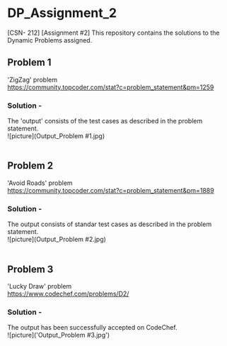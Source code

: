 # DP_Assignment_2  
[CSN- 212] [Assignment #2] This repository contains the solutions to the Dynamic Problems assigned.  
  
## Problem 1  
'ZigZag' problem  
https://community.topcoder.com/stat?c=problem_statement&pm=1259  
  
### Solution -  
The 'output' consists of the test cases as described in the problem statement.  
![picture](Output_Problem #1.jpg)  
<br />
  
## Problem 2  
'Avoid Roads' problem  
https://community.topcoder.com/stat?c=problem_statement&pm=1889  

### Solution -  
The output consists of standar test cases as described in the problem statement.  
![picture](Output_Problem #2.jpg)  
<br />  
  
## Problem 3  
'Lucky Draw' problem  
https://www.codechef.com/problems/D2/  
  
### Solution -  
The output has been successfully accepted on CodeChef.  
![picture]('Output_Problem #3.jpg')  
